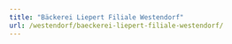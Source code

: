 ```yaml
---
title: "Bäckerei Liepert Filiale Westendorf"
url: /westendorf/baeckerei-liepert-filiale-westendorf/
---
```

